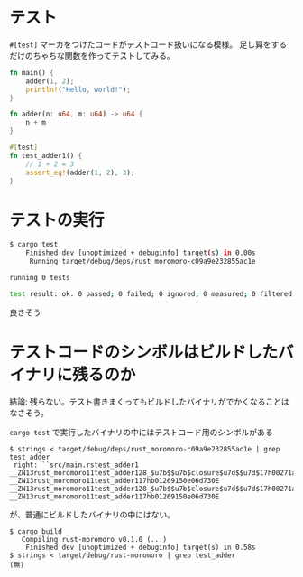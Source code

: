 # テスト

`#[test]` マーカをつけたコードがテストコード扱いになる模様。
足し算をするだけのちゃちな関数を作ってテストしてみる。

```rust
fn main() {
    adder(1, 2);
    println!("Hello, world!");
}

fn adder(n: u64, m: u64) -> u64 {
    n + m
}

#[test]
fn test_adder1() {
    // 1 + 2 = 3
    assert_eq!(adder(1, 2), 3);
}
```

# テストの実行

```sh
$ cargo test
    Finished dev [unoptimized + debuginfo] target(s) in 0.00s
     Running target/debug/deps/rust_moromoro-c09a9e232855ac1e

running 0 tests

test result: ok. 0 passed; 0 failed; 0 ignored; 0 measured; 0 filtered out

```

良さそう

# テストコードのシンボルはビルドしたバイナリに残るのか

結論: 残らない。テスト書きまくってもビルドしたバイナリがでかくなることはなさそう。

`cargo test` で実行したバイナリの中にはテストコード用のシンボルがある

```
$ strings < target/debug/deps/rust_moromoro-c09a9e232855ac1e | grep test_adder
 right: ``src/main.rstest_adder1
__ZN13rust_moromoro11test_adder128_$u7b$$u7b$closure$u7d$$u7d$17h00271a53d7a8da4cE
__ZN13rust_moromoro11test_adder117hb01269150e06d730E
__ZN13rust_moromoro11test_adder128_$u7b$$u7b$closure$u7d$$u7d$17h00271a53d7a8da4cE
__ZN13rust_moromoro11test_adder117hb01269150e06d730E
```

が、普通にビルドしたバイナリの中にはない。

```
$ cargo build
   Compiling rust-moromoro v0.1.0 (...)
    Finished dev [unoptimized + debuginfo] target(s) in 0.58s
$ strings < target/debug/rust-moromoro | grep test_adder
(無)
```
